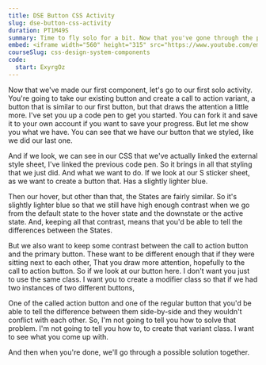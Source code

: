 ```yaml
---
title: DSE Button CSS Activity
slug: dse-button-css-activity
duration: PT1M49S
summary: Time to fly solo for a bit. Now that you've gone through the process of making a simple component, how would you extend it to a Call To Action variant (emphasized). I've set up a starting CodePen for you to get started, and if you get stuck we can look through it together in the next video. I've also included the solution if you don't know where to start.
embed: <iframe width="560" height="315" src="https://www.youtube.com/embed/KATX34IqGqc" frameborder="0" allow="accelerometer; autoplay; clipboard-write; encrypted-media; gyroscope; picture-in-picture" allowfullscreen></iframe>
courseSlug: css-design-system-components
code:
  start: ExyrgOz
---
```


Now that we've made our first component, let's go to our first solo activity. You're going to take our existing button and create a call to action variant, a button that is similar to our first button, but that draws the attention a little more. I've set you up a code pen to get you started. You can fork it and save it to your own account if you want to save your progress. But let me show you what we have. You can see that we have our button that we styled, like we did our last one.

And if we look, we can see in our CSS that we've actually linked the external style sheet, I've linked the previous code pen. So it brings in all that styling that we just did. And what we want to do. If we look at our S sticker sheet, as we want to create a button that. Has a slightly lighter blue.

Then our hover, but other than that, the States are fairly similar. So it's slightly lighter blue so that we still have high enough contrast when we go from the default state to the hover state and the downstate or the active state. And, keeping all that contrast, means that you'd be able to tell the differences between the States.

But we also want to keep some contrast between the call to action button and the primary button. These want to be different enough that if they were sitting next to each other, That you draw more attention, hopefully to the call to action button. So if we look at our button here. I don't want you just to use the same class. I want you to create a modifier class so that if we had two instances of two different buttons,

One of the called action button and one of the regular button that you'd be able to tell the difference between them side-by-side and they wouldn't conflict with each other. So, I'm not going to tell you how to solve that problem. I'm not going to tell you how to, to create that variant class. I want to see what you come up with.

And then when you're done, we'll go through a possible solution together.

